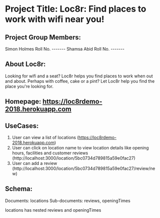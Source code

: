 # Project Title: Loc8r: Find places to work with wifi near you!

## Project Group Members:
Simon Holmes Roll No. -------
Shamsa Abid  Roll No. -------

## About Loc8r:
Looking for wifi and a seat? Loc8r helps you find places to work when out and about. Perhaps with coffee, cake or a pint? Let Loc8r help you find the place you're looking for.

## Homepage: https://loc8rdemo-2018.herokuapp.com

## UseCases: 
1. User can view a list of locations (https://loc8rdemo-2018.herokuapp.com)
2. User can click on location name to view location details like opening hours, facilities and customer reviews (http://localhost:3000/location/5bc0734d789815a59e0fac27)
3. User can add a review (http://localhost:3000/location/5bc0734d789815a59e0fac27/review/new)

## Schema: 
Documents: locations
Sub-documents: reviews, openingTimes

locations has nested reviews and openingTimes

